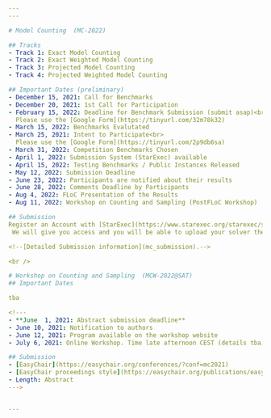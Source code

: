 ```yaml
---
---

# Model Counting  (MC-2022)

## Tracks
- Track 1: Exact Model Counting 
- Track 2: Exact Weighted Model Counting
- Track 3: Projected Model Counting
- Track 4: Projected Weighted Model Counting

## Important Dates (preliminary)
- December 15, 2021: Call for Benchmarks
- December 20, 2021: 1st Call for Participation
- February 15, 2022: Deadline for Benchmark Submission (submit asap)<br>
  Please use the [Google Form](https://tinyurl.com/32m78k32)
- March 15, 2022: Benchmarks Evalutated
- March 25, 2021: Intent to Participate<br> 
  Please use the [Google Form](https://tinyurl.com/2p9db6sa)
- March 31, 2022: Competition Benchmarks Chosen 
- April 1, 2022: Submission System (StarExec) available
- April 15, 2022: Testing Benchmarks / Public Instances Released
- May 12, 2022: Submission Deadline
- June 23, 2022: Participants are notified about their results 
- June 28, 2022: Comments Deadline by Participants
- Aug 4, 2022: FLoC Presentation of the Results
- Aug 11, 2022: Workshop on Counting and Sampling (PostFLoC Workshop)

## Submission
Register an Account with [StarExec](https://www.starexec.org/starexec/secure/explore/spaces.jsp?id=441292).
 We will give you access and you will be able to upload your solver there.

<!--[Detailed Submission information](mc_submission).-->

<br />

# Workshop on Counting and Sampling  (MCW-2022@SAT)
## Important Dates

tba

<!---
- **June  1, 2021: Abstract submission deadline**
- June 10, 2021: Notification to authors
- June 12, 2021: Program available on the workshop website
- July 6, 2021: Online Workshop. Time late afternoon CEST (details tba). 

## Submission
- [EasyChair](https://easychair.org/conferences/?conf=mc2021)
- [EasyChair proceedings style](https://easychair.org/publications/easychair.zip)
- Length: Abstract
--->


---
```


